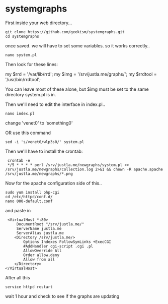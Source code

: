 # systemgraphs

First inside your web directory...

    git clone https://github.com/geekism/systemgraphs.git
    cd systemgraphs

once saved. we will have to set some variables. so it works correctly..

    nano system.pl

Then look for these lines:

 my $rrd = '/var/lib/rrd';
 my $img = '/srv/justla.me/graphs/';
 my $rrdtool = '/usr/bin/rrdtool';

You can leave most of these alone, but $img must be set to the same directory system.pl is in.

Then we'll need to edit the interface in index.pl..

    nano index.pl

change 'venet0' to 'something0'

OR use this command

    sed -i 's/venet0/wlp3s0/' system.pl

Then we'll have to install the crontab:

     crontab -e
     */5 * * * * perl /srv/justla.me/newgraphs/system.pl >> /srv/justla.me/newgraphs/collection.log 2>&1 && chown -R apache.apache /srv/justla.me/newgraphs/*.png

Now for the apache configuration side of this..

    sudo yum install php-cgi
    cd /etc/httpd/conf.d/
    nano 000-default.conf

and paste in

     <VirtualHost *:80>
         DocumentRoot "/srv/justla.me/"
         ServerName justla.me
         ServerAlias justla.me
        <Directory /srv/justla.me/>
            Options Indexes FollowSymLinks +ExecCGI
            #AddHandler cgi-script .cgi .pl
            AllowOverride All
            Order allow,deny
            Allow from all
        </Directory>
    </VirtualHost>

After all this

	service httpd restart

wait 1 hour and check to see if the graphs are updating


